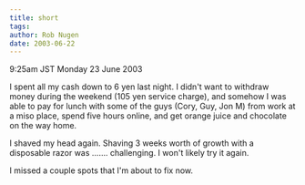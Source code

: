 ```yaml
---
title: short
tags: 
author: Rob Nugen
date: 2003-06-22
---
```


<p class=date>9:25am JST Monday 23 June 2003</p>

<p>I spent all my cash down to 6 yen last night.  I didn't want to
withdraw money during the weekend (105 yen service charge), and
somehow I was able to pay for lunch with some of the guys (Cory, Guy,
Jon M) from work at a miso place, spend five hours online, and get
orange juice and chocolate on the way home.</p>

<p>I shaved my head again.  Shaving 3 weeks worth of growth with a
disposable razor was ....... challenging.  I won't likely try it
again.</p>

<p>I missed a couple spots that I'm about to fix now.</p>
